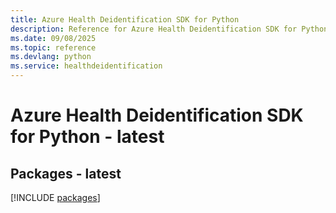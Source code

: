 ```yaml
---
title: Azure Health Deidentification SDK for Python
description: Reference for Azure Health Deidentification SDK for Python
ms.date: 09/08/2025
ms.topic: reference
ms.devlang: python
ms.service: healthdeidentification
---
```

# Azure Health Deidentification SDK for Python - latest
## Packages - latest
[!INCLUDE [packages](health-deidentification-index.md)]
